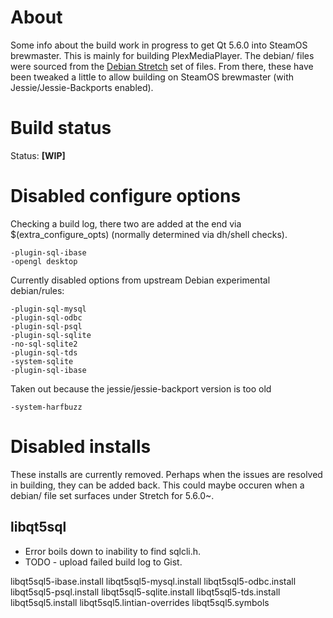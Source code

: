 # About

Some info about the build work in progress to get Qt 5.6.0 into SteamOS brewmaster. This is mainly for building PlexMediaPlayer.
The debian/ files were sourced from the [Debian Stretch](https://packages.debian.org/sid/qt5-default) set of files. From there, 
these have been tweaked a little to allow building on SteamOS brewmaster (with Jessie/Jessie-Backports enabled).

# Build status

Status: **[WIP]**

# Disabled configure options

Checking a build log, there two are added at the end via $(extra_configure_opts) (normally determined via dh/shell checks).

```
-plugin-sql-ibase
-opengl desktop
```

Currently disabled options from upstream Debian experimental debian/rules:

```
-plugin-sql-mysql
-plugin-sql-odbc
-plugin-sql-psql
-plugin-sql-sqlite
-no-sql-sqlite2
-plugin-sql-tds
-system-sqlite
-plugin-sql-ibase
```

Taken out because the jessie/jessie-backport version is too old

```
-system-harfbuzz
```

# Disabled installs

These installs are currently removed. Perhaps when the issues are resolved in building, they can be added back. This could maybe
occuren when a debian/ file set surfaces under Stretch for 5.6.0~.

## libqt5sql

* Error boils down to inability to find sqlcli.h. 
* TODO - upload failed build log to Gist.

libqt5sql5-ibase.install
libqt5sql5-mysql.install
libqt5sql5-odbc.install
libqt5sql5-psql.install
libqt5sql5-sqlite.install
libqt5sql5-tds.install
libqt5sql5.install
libqt5sql5.lintian-overrides
libqt5sql5.symbols
